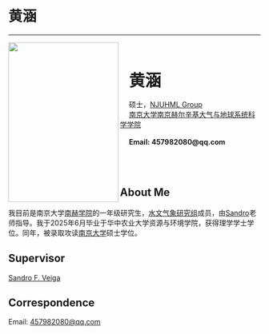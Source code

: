 # 黄涵
----

<img align="left" src="/member/picture/huanghan.jpg" width="220px" height="320px" />

<br><br><br>
&ensp;&ensp; <b><font size="+3" face="楷书"> 黄涵 </font></b><br /><br />
&ensp;&ensp; 硕士，[NJUHML Group][NJUHML Group]<br />
&ensp;&ensp; [南京大学南京赫尔辛基大气与地球系统科学学院][]<br /><br />
&ensp;&ensp; __Email: 457982080@qq.com__
<br /><br /><br /><br />

## About Me
我目前是南京大学[南赫学院][南京大学南京赫尔辛基大气与地球系统科学学院]的一年级研究生，[水文气象研究组][NJUHML Group]成员，由[Sandro][Sandro主页]老师指导。我于2025年6月毕业于华中农业大学资源与环境学院，获得理学学士学位。同年，被录取攻读[南京大学][]硕士学位。

## Supervisor
[Sandro F. Veiga][Sandro主页]

## Correspondence
Email: 457982080@qq.com


[南京大学]: https://www.nju.edu.cn/
[南京大学南京赫尔辛基大气与地球系统科学学院]: https://nh.nju.edu.cn/
[南京大学大气科学学院]: https://as.nju.edu.cn/main.htm
[NJUHML Group]: /
[袁慧玲主页]: https://as.nju.edu.cn/60/20/c11339a483360/page.htm
[Sandro主页]:  https://nh.nju.edu.cn/info/1051/6511.htm